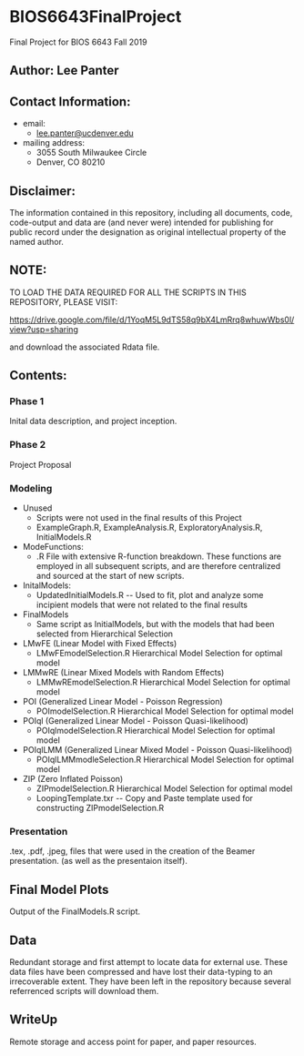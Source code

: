 # BIOS6643FinalProject
Final Project for BIOS 6643 Fall 2019

## Author: Lee Panter
## Contact Information:
* email:
  * lee.panter@ucdenver.edu
* mailing address:
  * 3055 South Milwaukee Circle
  * Denver, CO 80210

## Disclaimer:
The information contained in this repository, including all documents, code, code-output and data are (and never were) intended for publishing for public record under the designation as original intellectual property of the named author.

## **NOTE**:
TO LOAD THE DATA REQUIRED FOR ALL THE SCRIPTS IN THIS REPOSITORY, PLEASE VISIT:

https://drive.google.com/file/d/1YoqM5L9dTS58q9bX4LmRrq8whuwWbs0l/view?usp=sharing

and download the associated Rdata file.

## Contents:

### Phase 1
Inital data description, and project inception.

### Phase 2
Project Proposal

### Modeling
* Unused
  * Scripts were not used in the final results of this Project
  * ExampleGraph.R, ExampleAnalysis.R, ExploratoryAnalysis.R, InitialModels.R
* ModeFunctions:
  *  .R File with extensive R-function breakdown.  These functions are employed in all subsequent scripts, and are therefore centralized and sourced at the start of new scripts.
* InitalModels:
  * UpdatedInitialModels.R -- Used to fit, plot and analyze some incipient models that were not related to the final results
* FinalModels
  * Same script as InitialModels, but with the models that had been selected from Hierarchical Selection
* LMwFE (Linear Model with Fixed Effects)
  * LMwFEmodelSelection.R Hierarchical Model Selection for optimal model
* LMMwRE (Linear Mixed Models with Random Effects)
  * LMMwREmodelSelection.R Hierarchical Model Selection for optimal model
* POI (Generalized Linear Model - Poisson Regression)
  * POImodelSelection.R Hierarchical Model Selection for optimal model
* POIql (Generalized Linear Model - Poisson Quasi-likelihood)
  * POIqlmodelSelection.R Hierarchical Model Selection for optimal model
* POIqlLMM (Generalized Linear Mixed Model - Poisson Quasi-likelihood)
  * POIqlLMMmodleSelection.R Hierarchical Model Selection for optimal model
* ZIP (Zero Inflated Poisson)
  * ZIPmodelSelection.R Hierarchical Model Selection for optimal model
  * LoopingTemplate.txr -- Copy and Paste template used for constructing ZIPmodelSelection.R

### Presentation
.tex, .pdf, .jpeg, files that were used in the creation of the Beamer presentation. (as well as the presentaion itself).

## Final Model Plots
Output of the FinalModels.R script.

## Data
Redundant storage and first attempt to locate data for external use.  These data files have been compressed and have lost their data-typing to an irrecoverable extent.  They have been left in the repository because several referrenced scripts will download them.

## WriteUp
Remote storage and access point for paper, and paper resources.
